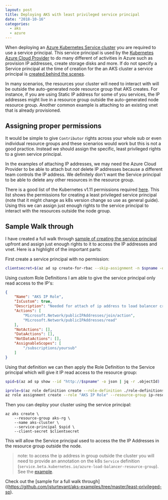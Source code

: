```yaml
---
layout: post
title: Deploying AKS with least privileged service principal
date: "2018-10-16"
categories:
  - aks
  - azure
---
```


When deploying an [Azure Kubernetes Service cluster](https://docs.microsoft.com/en-us/azure/aks/) you are required to use a service principal.  This service principal is used by the [Kubernetes Azure Cloud Provider](https://kubernetes.io/docs/concepts/cluster-administration/cloud-providers/) to do many different of activities in Azure such as provision IP addresses, create storage disks and more.  If do not specify a Service principal at the time of creation for the an AKS cluster a service principal is [created behind the scenes](https://docs.microsoft.com/en-us/azure/aks/kubernetes-service-principal). 

In many scenarios, the resources your cluster will need to interact with will be outside the auto-generated node resource group that AKS creates.  For instance, if you are using Static IP address for some of you services, the IP addresses might live in a resource group outside the auto-generated node resource group.  Another common example is attaching to an existing vnet that is already provisioned.

## Assigning proper permissions
It would be simple to give `Contributor` rights across your whole sub or even individual resource groups and these scenarios would work but this is not a good practice.  Instead we should assign the specific, least privileged rights to a given service principal. 

In the examples of attaching IP addresses, we may need the Azure Cloud Provider to be able to attach but *not* delete IP addresses because a different team controls the IP address.  We definitely don't want the Service principal to be able to delete any other resources in the resource group.

There is a good list of the Kubernetes v1.11 permissions required [here](https://gist.github.com/noelbundick/7799d7dfe76745a4fdd31b0f8563a858). This list shows the permissions for creating a least privileged service principal (note that it might change as k8s version change so use as general guide).  Using this we can assign just enough rights to the service principal to interact with the resources outside the node group. 

## Sample Walk through
I have created a full walk through [sample of creating the service principal](https://github.com/jsturtevant/aks-examples/tree/master/least-privileged-sp) upfront and assign just enough rights to it to access the IP addresses and vnet.  Here is a highlight of the important parts:

First create a service principal with no permission:

```bash
clientsecret=$(az ad sp create-for-rbac --skip-assignment -n $spname -o json | jq -r .password)
```

Using custom Role Definitions I am able to give the service principal only read access to the IP's:

```json
{
    "Name": "AKS IP Role",
    "IsCustom": true,
    "Description": "Needed for attach of ip address to load balancer created in K8s cluster.",
    "Actions": [
        "Microsoft.Network/publicIPAddresses/join/action",
        "Microsoft.Network/publicIPAddresses/read"
    ],
    "NotActions": [],
    "DataActions": [],
    "NotDataActions": [],
    "AssignableScopes": [
        "/subscriptions/yoursub"
    ]
}
```

Using that definition we can then apply the Role Definition to the Service principal which will give it IP read access to the resource group:

```bash
spid=$(az ad sp show --id "http://$spname" -o json | jq -r .objectId)

iprole=$(az role definition create --role-definition ./role-definitions/aks-reader.json)
az role assignment create --role "AKS IP Role" --resource-group ip-resouce-group --assignee-object-id $spid
```

Then you can deploy your cluster using the service principal:

```
az aks create \
    --resource-group aks-rg \
    --name aks-cluster \
    --service-principal $spid \
    --client-secret $clientsecret
```

This will allow the Service principal used to access the the IP Addresses in the resource group outside the node.

> note: to access the ip address in group outside the cluster you will need to provide an annotation on the k8s `Service` definition (`service.beta.kubernetes.io/azure-load-balancer-resource-group`).  See the [example](https://github.com/jsturtevant/aks-examples/blob/e1ea6ebf7c3fc34e34d9ee1ce8776c1293d8a598/least-privileged-sp/k8s/deployment.yml#L24). 

Check out the [sample for a full walk through]((https://github.com/jsturtevant/aks-examples/tree/master/least-privileged-sp).